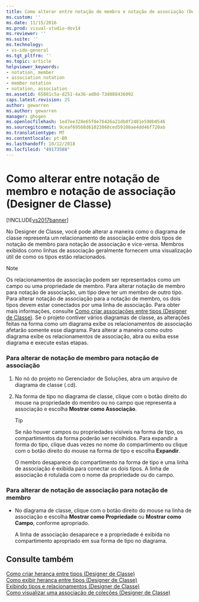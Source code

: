 ```yaml
---
title: Como alterar entre notação de membro e notação de associação (Designer de Classe) | Microsoft Docs
ms.custom: ''
ms.date: 11/15/2016
ms.prod: visual-studio-dev14
ms.reviewer: ''
ms.suite: ''
ms.technology:
- vs-ide-general
ms.tgt_pltfrm: ''
ms.topic: article
helpviewer_keywords:
- notation, member
- association notation
- member notation
- notation, association
ms.assetid: 65881c5a-d251-4a36-ad0d-73d088436092
caps.latest.revision: 25
author: gewarren
ms.author: gewarren
manager: ghogen
ms.openlocfilehash: 1ed7ee328e65f0e76426a21db8f2481e590b0546
ms.sourcegitcommit: 9ceaf69568d61023868ced59108ae4dd46f720ab
ms.translationtype: MT
ms.contentlocale: pt-BR
ms.lasthandoff: 10/12/2018
ms.locfileid: "49173588"
---
```

# <a name="how-to-change-between-member-notation-and-association-notation-class-designer"></a>Como alterar entre notação de membro e notação de associação (Designer de Classe)
[!INCLUDE[vs2017banner](../includes/vs2017banner.md)]

No Designer de Classe, você pode alterar a maneira como o diagrama de classe representa um relacionamento de associação entre dois tipos de notação de membro para notação de associação e vice-versa. Membros exibidos como linhas de associação geralmente fornecem uma visualização útil de como os tipos estão relacionados.  
  
> [!NOTE]
>  Os relacionamentos de associação podem ser representados como um campo ou uma propriedade de membro. Para alterar notação de membro para notação de associação, um tipo deve ter um membro de outro tipo. Para alterar notação de associação para a notação de membro, os dois tipos devem estar conectados por uma linha de associação. Para obter mais informações, consulte [Como criar associações entre tipos (Designer de Classe)](../ide/how-to-create-associations-between-types-class-designer.md). Se o projeto contiver vários diagramas de classe, as alterações feitas na forma como um diagrama exibe os relacionamentos de associação afetarão somente esse diagrama. Para alterar a maneira como outro diagrama exibe os relacionamentos de associação, abra ou exiba esse diagrama e execute estas etapas.  
  
### <a name="to-change-member-notation-to-association-notation"></a>Para alterar de notação de membro para notação de associação  
  
1.  No nó do projeto no Gerenciador de Soluções, abra um arquivo de diagrama de classe (.cd).  
  
2.  Na forma de tipo no diagrama de classe, clique com o botão direito do mouse na propriedade do membro ou no campo que representa a associação e escolha **Mostrar como Associação**.  
  
    > [!TIP]
    >  Se não houver campos ou propriedades visíveis na forma de tipo, os compartimentos da forma poderão ser recolhidos. Para expandir a forma do tipo, clique duas vezes no nome do compartimento ou clique com o botão direito do mouse na forma de tipo e escolha **Expandir**.  
  
     O membro desaparece do compartimento na forma de tipo e uma linha de associação é exibida para conectar os dois tipos. A linha de associação é rotulada com o nome da propriedade ou do campo.  
  
### <a name="to-change-association-notation-to-member-notation"></a>Para alterar de notação de associação para notação de membro  
  
-   No diagrama de classe, clique com o botão direito do mouse na linha de associação e escolha **Mostrar como Propriedade** ou **Mostrar como Campo**, conforme apropriado.  
  
     A linha de associação desaparece e a propriedade é exibida no compartimento apropriado em sua forma de tipo no diagrama.  
  
## <a name="see-also"></a>Consulte também  
 [Como criar herança entre tipos (Designer de Classe)](../ide/how-to-create-inheritance-between-types-class-designer.md)   
 [Como exibir herança entre tipos (Designer de Classe)](../ide/how-to-view-inheritance-between-types-class-designer.md)   
 [Exibindo tipos e relacionamentos (Designer de Classe)](../ide/viewing-types-and-relationships-class-designer.md)   
 [Como visualizar uma associação de coleções (Designer de Classe)](../ide/how-to-visualize-a-collection-association-class-designer.md)



